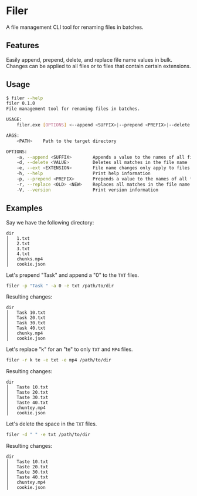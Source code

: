 # Filer

A file management CLI tool for renaming files in batches.

## Features

Easily append, prepend, delete, and replace file name values in bulk.
Changes can be applied to all files or to files that contain certain extensions.

## Usage

```bash
$ filer --help
filer 0.1.0
File management tool for renaming files in batches.

USAGE:
    filer.exe [OPTIONS] <--append <SUFFIX>|--prepend <PREFIX>|--delete <VALUE>|--replace <OLD> <NEW>> <PATH>

ARGS:
    <PATH>    Path to the target directory

OPTIONS:
    -a, --append <SUFFIX>        Appends a value to the names of all files in a specified directory
    -d, --delete <VALUE>         Deletes all matches in the file name
    -e, --ext <EXTENSION>        File name changes only apply to files with the provided extension
    -h, --help                   Print help information
    -p, --prepend <PREFIX>       Prepends a value to the names of all files in a specified directory
    -r, --replace <OLD> <NEW>    Replaces all matches in the file name
    -V, --version                Print version information
```

## Examples

Say we have the following directory:

```
dir
│   1.txt
│   2.txt
│   3.txt
│   4.txt
│   chunks.mp4
│   cookie.json
```

Let's prepend "Task" and append a "0" to the `TXT` files.

```sh
filer -p "Task " -a 0 -e txt /path/to/dir
```

Resulting changes:

```
dir
│   Task 10.txt
│   Task 20.txt
│   Task 30.txt
│   Task 40.txt
│   chunky.mp4
│   cookie.json
```

Let's replace "k" for an "te" to only `TXT` and `MP4` files.

```sh
filer -r k te -e txt -e mp4 /path/to/dir
```

Resulting changes:

```
dir
│   Taste 10.txt
│   Taste 20.txt
│   Taste 30.txt
│   Taste 40.txt
│   chuntey.mp4
│   cookie.json
```

Let's delete the space in the `TXT` files.

```sh
filer -d " " -e txt /path/to/dir
```

Resulting changes:

```
dir
│   Taste 10.txt
│   Taste 20.txt
│   Taste 30.txt
│   Taste 40.txt
│   chuntey.mp4
│   cookie.json
```
